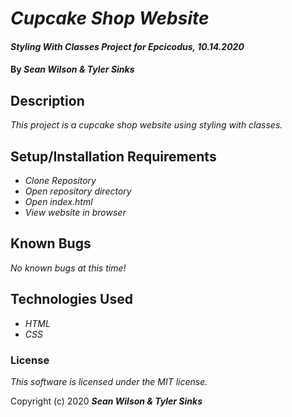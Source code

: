 # _Cupcake Shop Website_

#### _Styling With Classes Project for Epcicodus, 10.14.2020_

#### By _**Sean Wilson & Tyler Sinks**_

## Description

_This project is a cupcake shop website using styling with classes._

## Setup/Installation Requirements

* _Clone Repository_
* _Open repository directory_
* _Open index.html_
* _View website in browser_

## Known Bugs

_No known bugs at this time!_

## Technologies Used

* _HTML_
* _CSS_


### License

*This software is licensed under the MIT license.*

Copyright (c) 2020 **_Sean Wilson & Tyler Sinks_**